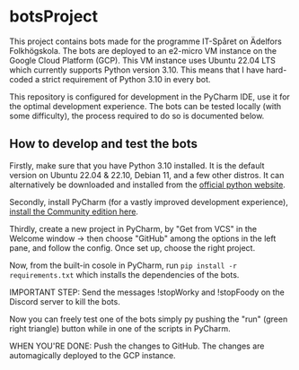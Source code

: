# botsProject
This project contains bots made for the programme IT-Spåret on Ädelfors Folkhögskola.
The bots are deployed to an e2-micro VM instance on the Google Cloud Platform (GCP).
This VM instance uses Ubuntu 22.04 LTS which currently supports Python version 3.10.
This means that I have hard-coded a strict requirement of Python 3.10 in every bot.

This repository is configured for development in the PyCharm IDE, use it for the optimal development experience.
The bots can be tested locally (with some difficulty), the process required to do so is documented below.


## How to develop and test the bots

Firstly, make sure that you have Python 3.10 installed. It is the default version on Ubuntu 22.04 & 22.10, Debian 11, and a few other distros. It can alternatively be downloaded and installed from the [official python website](https://www.python.org/downloads/release/python-31010/).

Secondly, install  PyCharm (for a vastly improved development experience), [install the Community edition here](https://www.jetbrains.com/pycharm/download/).

Thirdly, create a new project in PyCharm, by "Get from VCS" in the Welcome window -> then choose "GitHub" among the options in the left pane, and follow the config. Once set up, choose the right project.

Now, from the built-in cosole in PyCharm, run `pip install -r requirements.txt` which installs the dependencies of the bots.

IMPORTANT STEP: Send the messages !stopWorky and !stopFoody on the Discord server to kill the bots.

Now you can freely test one of the bots simply py pushing the "run" (green right triangle) button while in one of the scripts in PyCharm.

WHEN YOU'RE DONE: Push the changes to GitHub. The changes are automagically deployed to the GCP instance.
